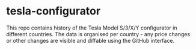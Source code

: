 # tesla-configurator

This repo contains history of the Tesla Model S/3/X/Y configurator in different countries. The data is organised per country - any price changes or other changes are visible and diffable using the GitHub interface.